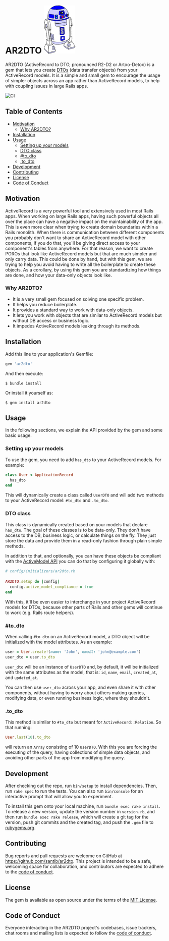 # AR2DTO ![AR2DTO](docs/images/logo.png)

AR2DTO (ActiveRecord to DTO, pronounced R2-D2 or Artoo-Detoo) is a gem that lets you create [DTOs](https://martinfowler.com/eaaCatalog/dataTransferObject.html) (data transfer objects) from your ActiveRecord models. It is a simple and small gem to encourage the usage of simpler objects across an app rather than ActiveRecord models, to help with coupling issues in large Rails apps.

![CI](https://github.com/santib/ar2dto/workflows/CI/badge.svg)

## Table of Contents

- [Motivation](#motivation)
  - [Why AR2DTO?](#why-ar2dto)
- [Installation](#installation)
- [Usage](#usage)
  - [Setting up your models](#setting-up-your-models)
  - [DTO class](#dto-class)
  - [#to_dto](#to_dto)
  - [.to_dto](#to_dto-1)
- [Development](#development)
- [Contributing](#contributing)
- [License](#license)
- [Code of Conduct](#code-of-conduct)

## Motivation

ActiveRecord is a very powerful tool and extensively used in most Rails apps. When working on large Rails apps, having such powerful objects all over the place can have a negative impact on the maintainability of the app. This is even more clear when trying to create domain boundaries within a Rails monolith. When there is communication between different components you probably don't want to share an ActiveRecord model with other components, if you do that, you'll be giving direct access to your component's tables from anywhere. For that reason, we want to create POROs that look like ActiveRecord models but that are much simpler and only carry data. This could be done by hand, but with this gem, we are trying to help you avoid having to write all the boilerplate to create these objects. As a corollary, by using this gem you are standardizing how things are done, and how your data-only objects look like.

### Why AR2DTO?

- It is a very small gem focused on solving one specific problem.
- It helps you reduce boilerplate.
- It provides a standard way to work with data-only objects.
- It lets you work with objects that are similar to ActiveRecord models but without DB access or business logic.
- It impedes ActiveRecord models leaking through its methods.

## Installation

Add this line to your application's Gemfile:

```ruby
gem 'ar2dto'
```

And then execute:

    $ bundle install

Or install it yourself as:

    $ gem install ar2dto

## Usage

In the following sections, we explain the API provided by the gem and some basic usage.

### Setting up your models

To use the gem, you need to add `has_dto` to your ActiveRecord models. For example:
```ruby
class User < ApplicationRecord
  has_dto
end
```

This will dynamically create a class called `UserDTO` and will add two methods to your ActiveRecord model: `#to_dto` and `.to_dto`.

### DTO class

This class is dynamically created based on your models that declare `has_dto`. The goal of these classes is to be data-only. They don't have access to the DB, business logic, or calculate things on the fly. They just store the data and provide them in a read-only fashion through plain simple methods.

In addition to that, and optionally, you can have these objects be compliant with the [ActiveModel API](https://github.com/rails/rails/blob/main/activemodel/lib/active_model/lint.rb) you can do that by configuring it globally with:

```ruby
# config/initializers/ar2dto.rb

AR2DTO.setup do |config|
  config.active_model_compliance = true
end
```

With this, it'll be even easier to interchange in your project ActiveRecord models for DTOs, because other parts of Rails and other gems will continue to work (e.g. Rails route helpers).

### #to_dto

When calling `#to_dto` on an ActiveRecord model, a DTO object will be initialized with the model attributes. As an example:

```ruby
user = User.create!(name: 'John', email: 'john@example.com')
user_dto = user.to_dto
```

`user_dto` will be an instance of `UserDTO` and, by default, it will be initialized with the same attributes as the model, that is: `id`, `name`, `email`, `created_at`, and `updated_at`.

You can then use `user_dto` across your app, and even share it with other components, without having to worry about others making queries, modifying data, or even running business logic, where they shouldn't.

### .to_dto

This method is similar to `#to_dto` but meant for `ActiveRecord::Relation`. So that running:

```ruby
User.last(10).to_dto
```

will return an `Array` consisting of 10 `UserDTO`. With this you are forcing the executing of the query, having collections of simple data objects, and avoiding other parts of the app from modifying the query.

## Development

After checking out the repo, run `bin/setup` to install dependencies. Then, run `rake spec` to run the tests. You can also run `bin/console` for an interactive prompt that will allow you to experiment.

To install this gem onto your local machine, run `bundle exec rake install`. To release a new version, update the version number in `version.rb`, and then run `bundle exec rake release`, which will create a git tag for the version, push git commits and the created tag, and push the `.gem` file to [rubygems.org](https://rubygems.org).

## Contributing

Bug reports and pull requests are welcome on GitHub at https://github.com/santib/ar2dto. This project is intended to be a safe, welcoming space for collaboration, and contributors are expected to adhere to the [code of conduct](https://github.com/santib/ar2dto/blob/main/CODE_OF_CONDUCT.md).

## License

The gem is available as open source under the terms of the [MIT License](https://opensource.org/licenses/MIT).

## Code of Conduct

Everyone interacting in the AR2DTO project's codebases, issue trackers, chat rooms and mailing lists is expected to follow the [code of conduct](https://github.com/santib/ar2dto/blob/main/CODE_OF_CONDUCT.md).
